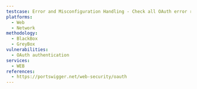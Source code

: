 ```yaml
---
testcase: Error and Misconfiguration Handling - Check all OAuth error responses for excessive information disclosure, leaking configuration, endpoints, or token values. Web (HTTP/HTTPS) service
platforms: 
  - Web
  - Network
methodology: 
  - BlackBox
  - GreyBox
vulnerabilities:
  - OAuth authentication
services:
  - WEB
references:
  - https://portswigger.net/web-security/oauth
---
```

